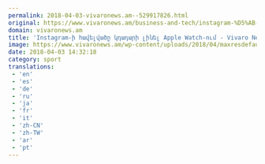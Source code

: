 ```yaml
---
permalink: 2018-04-03-vivaronews.am--529917826.html
original: https://www.vivaronews.am/business-and-tech/instagram-%D5%AB-%D5%B0%D5%A1%D5%BE%D5%A5%D5%AC%D5%BE%D5%A1%D5%AE%D5%A8-%D5%AF%D5%A4%D5%A1%D5%A4%D5%A1%D6%80%D5%AB-%D5%AC%D5%AB%D5%B6%D5%A5%D5%AC-apple-watch-%D5%B8%D6%82%D5%B4/
domain: vivaronews.am
title: 'Instagram-ի հավելվածը կդադարի լինել Apple Watch-ում - Vivaro News'
image: https://www.vivaronews.am/wp-content/uploads/2018/04/maxresdefault-3.jpg
date: 2018-04-03 14:32:18
category: sport
translations: 
 - 'en'
 - 'es'
 - 'de'
 - 'ru'
 - 'ja'
 - 'fr'
 - 'it'
 - 'zh-CN'
 - 'zh-TW'
 - 'ar'
 - 'pt'
---
```


